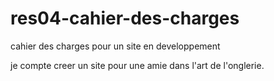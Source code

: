 # res04-cahier-des-charges
cahier des charges pour un site en developpement

je compte creer un site pour une amie dans l'art de l'onglerie.
